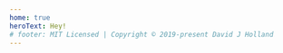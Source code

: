 ```yaml
---
home: true
heroText: Hey!
# footer: MIT Licensed | Copyright © 2019-present David J Holland
---
```


<!-- ### Something ;) -->

